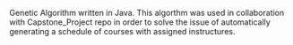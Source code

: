 Genetic Algorithm written in Java. This algorthm was used in collaboration with Capstone_Project repo in order to solve the issue of automatically generating a schedule of courses with assigned instructures.
